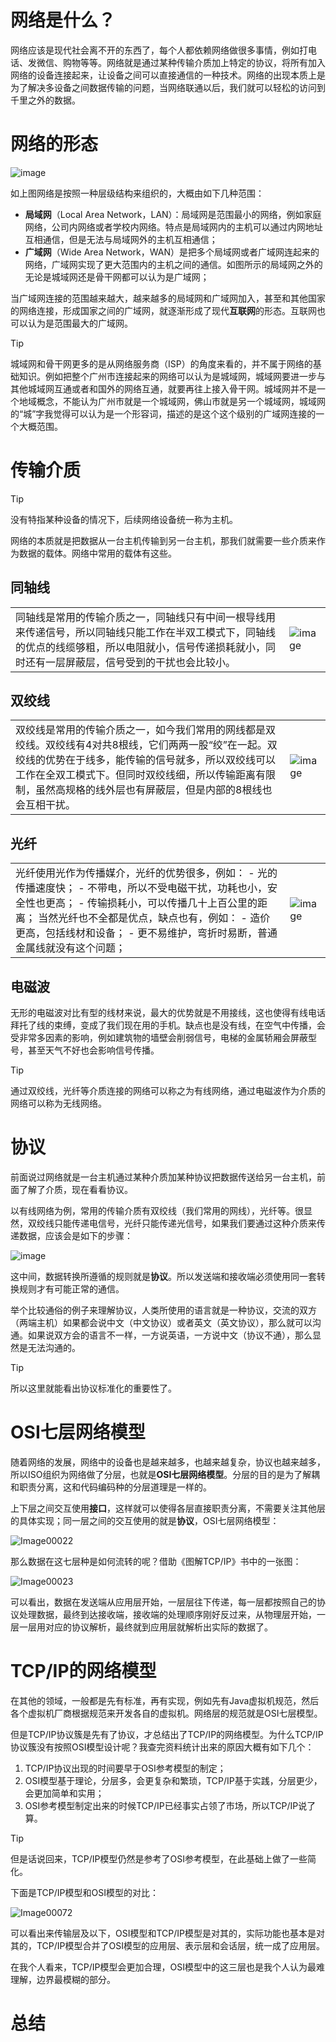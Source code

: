 # 网络是什么？

网络应该是现代社会离不开的东西了，每个人都依赖网络做很多事情，例如打电话、发微信、购物等等。网络就是通过某种传输介质加上特定的协议，将所有加入网络的设备连接起来，让设备之间可以直接通信的一种技术。网络的出现本质上是为了解决多设备之间数据传输的问题，当网络联通以后，我们就可以轻松的访问到千里之外的数据。

# 网络的形态

![image](https://github.com/user-attachments/assets/f0db2e94-0798-426f-b731-7cef3cf69947)

如上图网络是按照一种层级结构来组织的，大概由如下几种范围：
- **局域网**（Local Area Network，LAN）：局域网是范围最小的网络，例如家庭网络，公司内网络或者学校内网络。特点是局域网内的主机可以通过内网地址互相通信，但是无法与局域网外的主机互相通信；
- **广域网**（Wide Area Network，WAN）是把多个局域网或者广域网连起来的网络，广域网实现了更大范围内的主机之间的通信。如图所示的局域网之外的无论是城域网还是骨干网都可以认为是广域网；

当广域网连接的范围越来越大，越来越多的局域网和广域网加入，甚至和其他国家的网络连接，形成国家之间的广域网，就逐渐形成了现代**互联网**的形态。互联网也可以认为是范围最大的广域网。

> [!TIP]
> 城域网和骨干网更多的是从网络服务商（ISP）的角度来看的，并不属于网络的基础知识。例如把整个广州市连接起来的网络可以认为是城域网，城域网要进一步与其他城域网互通或者和国外的网络互通，就要再往上接入骨干网。城域网并不是一个地域概念，不能认为广州市就是一个城域网，佛山市就是另一个城域网，城域网的“城”字我觉得可以认为是一个形容词，描述的是这个这个级别的广域网连接的一个大概范围。

# 传输介质

> [!TIP]
> 没有特指某种设备的情况下，后续网络设备统一称为主机。

网络的本质就是把数据从一台主机传输到另一台主机，那我们就需要一些介质来作为数据的载体。网络中常用的载体有这些。
## 同轴线
<html><table frame=void style="margin-left: auto; margin-right: auto;"><tr><td>
同轴线是常用的传输介质之一，同轴线只有中间一根导线用来传递信号，所以同轴线只能工作在半双工模式下，同轴线的优点的线缆够粗，所以电阻就小，信号传递损耗就小，同时还有一层屏蔽层，信号受到的干扰也会比较小。
</td><td>

![image](https://github.com/user-attachments/assets/3d1f5d7d-827a-4ffb-8df9-09a4894a51a2)

</td></tr></table></html>

## 双绞线
<html><table frame=void style="margin-left: auto; margin-right: auto;"><tr><td>
双绞线是常用的传输介质之一，如今我们常用的网线都是双绞线。双绞线有4对共8根线，它们两两一股“绞”在一起。双绞线的优势在于线多，能传输的信号就多，所以双绞线可以工作在全双工模式下。但同时双绞线细，所以传输距离有限制，虽然高规格的线外层也有屏蔽层，但是内部的8根线也会互相干扰。
</td><td>

![image](https://github.com/user-attachments/assets/76f05251-e3a4-42a1-82d5-04f5a901ddb2)

</td></tr></table></html>

## 光纤
<html><table frame=void style="margin-left: auto; margin-right: auto;"><tr><td>
光纤使用光作为传播媒介，光纤的优势很多，例如：
- 光的传播速度快；
- 不带电，所以不受电磁干扰，功耗也小，安全性也更高；
- 传输损耗小，可以传播几十上百公里的距离；
当然光纤也不全都是优点，缺点也有，例如：
- 造价更高，包括线材和设备；
- 更不易维护，弯折时易断，普通金属线就没有这个问题；
</td><td>

![image](https://github.com/user-attachments/assets/3a0055f2-5d1b-48b4-8e1c-3173d16394f4)

</td></tr></table></html>

## 电磁波
无形的电磁波对比有型的线材来说，最大的优势就是不用接线，这也使得有线电话拜托了线的束缚，变成了我们现在用的手机。缺点也是没有线，在空气中传播，会受非常多因素的影响，例如建筑物的墙壁会削弱信号，电梯的金属轿厢会屏蔽型号，甚至天气不好也会影响信号传播。

> [!TIP]
> 通过双绞线，光纤等介质连接的网络可以称之为有线网络，通过电磁波作为介质的网络可以称为无线网络。

# 协议

前面说过网络就是一台主机通过某种介质加某种协议把数据传送给另一台主机，前面了解了介质，现在看看协议。

以有线网络为例，常用的传输介质有双绞线（我们常用的网线），光纤等。很显然，双绞线只能传递电信号，光纤只能传递光信号，如果我们要通过这种介质来传递数据，应该会是如下的步骤：

![image](https://github.com/user-attachments/assets/ab26e392-698c-4e6d-8abf-38d3c13b0dee)

这中间，数据转换所遵循的规则就是**协议**。所以发送端和接收端必须使用同一套转换规则才有可能正常的通信。

举个比较通俗的例子来理解协议，人类所使用的语言就是一种协议，交流的双方（两端主机）如果都会说中文（中文协议）或者英文（英文协议），那么就可以沟通。如果说双方会的语言不一样，一方说英语，一方说中文（协议不通），那么显然是无法沟通的。

> [!TIP]
> 所以这里就能看出协议标准化的重要性了。

# OSI七层网络模型

随着网络的发展，网络中的设备也是越来越多，也越来越复杂，协议也越来越多，所以ISO组织为网络做了分层，也就是**OSI七层网络模型**。分层的目的是为了解耦和职责分离，这和代码编码种的分层道理是一样的。

上下层之间交互使用**接口**，这样就可以使得各层直接职责分离，不需要关注其他层的具体实现；同一层之间的交互使用的就是**协议**，OSI七层网络模型：

![Image00022](https://github.com/user-attachments/assets/3a038b99-c758-472b-bcb0-a7b6d4bb7568)

那么数据在这七层种是如何流转的呢？借助《图解TCP/IP》书中的一张图：

![Image00023](https://github.com/user-attachments/assets/d2caede2-4235-45da-88fe-0bf60c504ed8)

可以看出，数据在发送端从应用层开始，一层层往下传递，每一层都按照自己的协议处理数据，最终到达接收端，接收端的处理顺序刚好反过来，从物理层开始，一层一层用对应的协议解析，最终就到应用层就解析出实际的数据了。

# TCP/IP的网络模型

在其他的领域，一般都是先有标准，再有实现，例如先有Java虚拟机规范，然后各个虚拟机厂商根据规范来开发各自的虚拟机。网络层的规范就是OSI七层模型。

但是TCP/IP协议簇是先有了协议，才总结出了TCP/IP的网络模型。为什么TCP/IP协议簇没有按照OSI模型设计呢？我查完资料统计出来的原因大概有如下几个：

1. TCP/IP协议出现的时间要早于OSI参考模型的制定；
2. OSI模型基于理论，分层多，会更复杂和繁琐，TCP/IP基于实践，分层更少，会更加简单和实用；
3. OSI参考模型制定出来的时候TCP/IP已经事实占领了市场，所以TCP/IP说了算。

> [!TIP]
> 但是话说回来，TCP/IP模型仍然是参考了OSI参考模型，在此基础上做了一些简化。


下面是TCP/IP模型和OSI模型的对比：

![Image00072](https://github.com/user-attachments/assets/aaa91c4d-68f7-40b6-8778-1be5eb49ae02)

可以看出来传输层及以下，OSI模型和TCP/IP模型是对其的，实际功能也基本是对其的，TCP/IP模型合并了OSI模型的应用层、表示层和会话层，统一成了应用层。

在我个人看来，TCP/IP模型会更加合理，OSI模型中的这三层也是我个人认为最难理解，边界最模糊的部分。

# 总结

